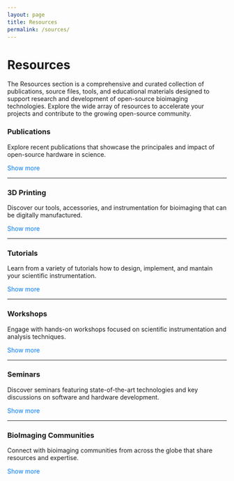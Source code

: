 ```yaml
---
layout: page
title: Resources
permalink: /sources/
---
```


<script src="https://code.jquery.com/jquery-3.6.0.min.js" integrity="sha256-/xUj+3OJU5yExlq6GSYGSHk7tPXikynS7ogEvDej/m4=" crossorigin="anonymous"></script>
<script>
  // Fallback to vanilla JS if jQuery fails to load
  function initializeToggle() {
    const toggleElements = document.querySelectorAll('.toggle-text');
    
    toggleElements.forEach(function(element) {
      element.addEventListener('click', function() {
        const content = this.nextElementSibling;
        
        if (content && content.classList.contains('content')) {
          // Toggle visibility
          if (content.style.display === 'none' || content.style.display === '') {
            content.style.display = 'block';
            this.textContent = 'Show less';
            
            // Load iframes when content becomes visible
            const iframes = content.querySelectorAll('iframe[data-src]');
            iframes.forEach(function(iframe) {
              iframe.src = iframe.getAttribute('data-src');
              iframe.removeAttribute('data-src');
            });
          } else {
            content.style.display = 'none';
            this.textContent = 'Show more';
          }
        }
      });
    });
  }

  // Try jQuery first, fallback to vanilla JS
  if (typeof jQuery !== 'undefined') {
    $(document).ready(function() {
      $('.toggle-text').click(function() {
        var content = $(this).next('.content');
        content.slideToggle();

        if ($(this).text() === 'Show more') {
          $(this).text('Show less');
          
          // Load iframes when content becomes visible
          content.find('iframe[data-src]').each(function() {
            $(this).attr('src', $(this).attr('data-src'));
            $(this).removeAttr('data-src');
          });
        } else {
          $(this).text('Show more');
        }
      });
    });
  } else {
    // Fallback if jQuery doesn't load
    document.addEventListener('DOMContentLoaded', initializeToggle);
  }
</script>

<style>
  .toggle-text {
    cursor: pointer;
    color: #007BFF; /* Default color */
    transition: color 0.3s ease; /* Smooth transition for color change */
  }

  .toggle-text:hover {
    color: #FF5733; /* Color when hovered */
  }
</style>

# **Resources**
The Resources section is a comprehensive and curated collection of publications, source files, tools, and educational materials designed to support research and development of open-source bioimaging technologies. Explore the wide array of resources to accelerate your projects and contribute to the growing open-source community.

### **Publications**
Explore recent publications that showcase the principales and impact of open-source hardware in science.
<p class="toggle-text">Show more</p>

<div class="content list" style="display: none;">
  
  <h4>2023</h4>
  <p>
    Open hardware: From DIY trend to global transformation in access to laboratory equipment. Wenzel T (2023). PLOS Biology 21(1): e3001931. (<a href="https://doi.org/10.1371/journal.pbio.3001931">Article</a>)
  </p>

  <h4>2022</h4>
  <p>
    Open Hardware in Science: The Benefits of Open Electronics. Oellermann, M., Price-Whelan, A. M., Diego, O., Seabra, R., Wenzel, T., Haley Pace Wilson, & Tanner, R. L. (2022). Integrative and Comparative Biology, Volume 62, Issue 4, October 2022, Pages 1061–1075. (<a href="https://doi.org/10.1093/icb/icac043">Article</a>)
  </p>

  <h4>2020</h4>
  <p>
    Standardisation of Practices in Open Source Hardware Bonvoisin, J., Molloy, J., Häuer, M., & Wenzel, T. (2020). Journal of Open Hardware, 4(1). (<a href="https://doi.org/10.5334/joh.22">Article</a>)
  </p>
</div>

<hr>

### **3D Printing**
Discover our tools, accessories, and instrumentation for bioimaging that can be digitally manufactured.
<p class="toggle-text">Show more</p>

<div class="content list" style="display: none;">

  <div class="content list" style="display: grid; grid-template-columns: repeat(3, 1fr); gap: 20px;">
    <!-- Printables Designs -->
    <div class="list-item" style="text-align: center;">
      <a href="https://www.printables.com/de/@WenzelLab" target="_blank">
        <img src="/images/printables-thumbnail.png" alt="Printables Designs" style="width: 100%; height: auto; max-width: 250px;">
      </a>
      <p class="list-post-title">
        <a href="https://www.printables.com/de/@WenzelLab" target="_blank">Designs on Printables</a>
      </p>
    </div>
    <!-- Thingiverse Designs -->
    <div class="list-item" style="text-align: center;">
      <a href="https://www.thingiverse.com/libre-hub/designs" target="_blank">
        <img src="/images/thingiverse-thumbnail.png" alt="Thingiverse Designs" style="width: 100%; height: auto; max-width: 250px;">
      </a>
      <p class="list-post-title">
        <a href="https://www.thingiverse.com/libre-hub/designs" target="_blank">Designs on Thingiverse</a>
      </p>
    </div>
  </div>

</div>

<hr>

### **Tutorials**
Learn from a variety of tutorials how to design, implement, and mantain your scientific instrumentation.
<p class="toggle-text">Show more</p>

<div class="content list" style="display: none;">
  <div style="display: grid; grid-template-columns: repeat(2, 1fr); gap: 20px;">

  <!-- Row 1, Column 1 - Most Recent -->
  <iframe width="100%" height="200" src="https://www.youtube.com/embed/A3Lw_8_oQJA" frameborder="0" allow="accelerometer; autoplay; clipboard-write; encrypted-media; gyroscope; picture-in-picture" allowfullscreen></iframe>

  <!-- Row 1, Column 2 -->
  <iframe width="100%" height="200" src="https://www.youtube.com/embed/cSNZmeBIRxk" frameborder="0" allow="accelerometer; autoplay; clipboard-write; encrypted-media; gyroscope; picture-in-picture" allowfullscreen></iframe>

  <!-- Row 2, Column 1 -->
  <iframe width="100%" height="200" src="https://www.youtube.com/embed/HJIJut-Y3NQ" frameborder="0" allow="accelerometer; autoplay; clipboard-write; encrypted-media; gyroscope; picture-in-picture" allowfullscreen></iframe>

  <!-- Row 2, Column 2 -->
  <iframe width="100%" height="200" src="https://www.youtube.com/embed/vpHu86Fw6s4" frameborder="0" allow="accelerometer; autoplay; clipboard-write; encrypted-media; gyroscope; picture-in-picture" allowfullscreen></iframe>

  <!-- Row 3, Column 1 -->
  <iframe width="100%" height="200" src="https://www.youtube.com/embed/rvYHb9Ei2II" frameborder="0" allow="accelerometer; autoplay; clipboard-write; encrypted-media; gyroscope; picture-in-picture" allowfullscreen></iframe>

  <!-- Row 3, Column 2 -->
  <iframe width="100%" height="200" src="https://www.youtube.com/embed/RI_kraPcHuA" frameborder="0" allow="accelerometer; autoplay; clipboard-write; encrypted-media; gyroscope; picture-in-picture" allowfullscreen></iframe>

  <!-- Row 4, Column 1 -->
  <iframe width="100%" height="200" src="https://www.youtube.com/embed/WCRBXNT_IMo" frameborder="0" allow="accelerometer; autoplay; clipboard-write; encrypted-media; gyroscope; picture-in-picture" allowfullscreen></iframe>

  <!-- Row 4, Column 2 -->
  <iframe width="100%" height="200" src="https://www.youtube.com/embed/9ROkLSZw4yw" frameborder="0" allow="accelerometer; autoplay; clipboard-write; encrypted-media; gyroscope; picture-in-picture" allowfullscreen></iframe>

  <!-- Row 5, Column 1 -->  
  <iframe width="100%" height="200" src="https://www.youtube.com/embed/y5xszBXhCEc" frameborder="0" allow="accelerometer; autoplay; clipboard-write; encrypted-media; gyroscope; picture-in-picture" allowfullscreen></iframe>

  <!-- Row 5, Column 2 -->
  <iframe width="100%" height="200" src="https://www.youtube.com/embed/jGoFX0BDh_I" frameborder="0" allow="accelerometer; autoplay; clipboard-write; encrypted-media; gyroscope; picture-in-picture" allowfullscreen></iframe>

  <!-- Row 6, Column 1 -->  
  <iframe width="100%" height="200" src="https://www.youtube.com/embed/nc4b_7pL66U" frameborder="0" allow="accelerometer; autoplay; clipboard-write; encrypted-media; gyroscope; picture-in-picture" allowfullscreen></iframe>

  <!-- Row 6, Column 2 -->  
  <iframe width="100%" height="200" src="https://www.youtube.com/embed/0zF3DSOCBSA" frameborder="0" allow="accelerometer; autoplay; clipboard-write; encrypted-media; gyroscope; picture-in-picture" allowfullscreen></iframe>

  <!-- Row 7, Column 1 -->
  <iframe width="100%" height="200" src="https://www.youtube.com/embed/22zVn0-YkIY" frameborder="0" allow="accelerometer; autoplay; clipboard-write; encrypted-media; gyroscope; picture-in-picture" allowfullscreen></iframe>

  <!-- Row 7, Column 2 -->
  <iframe width="100%" height="200" src="https://www.youtube.com/embed/Hgo2NIhxlEY" frameborder="0" allow="accelerometer; autoplay; clipboard-write; encrypted-media; gyroscope; picture-in-picture" allowfullscreen></iframe>

  <!-- Row 8, Column 1 -->
  <iframe width="100%" height="200" src="https://www.youtube.com/embed/fFFRetXSQK0" frameborder="0" allow="accelerometer; autoplay; clipboard-write; encrypted-media; gyroscope; picture-in-picture" allowfullscreen></iframe>

  </div>
</div>

<hr>

### **Workshops**
Engage with hands-on workshops focused on scientific instrumentation and analysis techniques.
<p class="toggle-text">Show more</p>

<div class="content list" style="display: none;">
  <div class="content list" style="display: grid; grid-template-columns: repeat(3, 1fr); gap: 20px;">
    {% for post in site.posts %}
      {% if post.categories contains 'workshop' %}
      <div class="list-item" style="text-align: center;">
        <a href="{{ post.docu }}" target="_blank">
          <!-- Assuming each post has an image thumbnail -->
          <img src="/{% if post.header-img %}{{ post.header-img }}{% else %}{{ site.header-img }}{% endif %}" alt="{{ post.title }}" alt="{{ post.title }}" style="width: 100%; height: auto; max-width: 250px;">
        </a>
        <p class="list-post-title">
          <a href="{{ post.docu }}" target="_blank">{{ post.title }}</a><br>
          <small>{{ post.date | date: "%m/%d/%y" }}</small>
        </p>
      </div>
      {% endif %}
    {% endfor %}
  </div>
</div>

<hr>

### **Seminars**
Discover seminars featuring state-of-the-art technologies and key discussions on software and hardware development.
<p class="toggle-text">Show more</p>

<div class="content list" style="display: none;">
  <div class="content list" style="display: grid; grid-template-columns: repeat(3, 1fr); gap: 20px;">
    {% for post in site.posts %}
      {% if post.categories contains 'seminar' %}
      <div class="list-item" style="text-align: center;">
        <a href="{{ post.video }}" target="_blank">
          <!-- Assuming each post has an image thumbnail -->
          <img src="/{% if post.header-img %}{{ post.header-img }}{% else %}{{ site.header-img }}{% endif %}" alt="{{ post.title }}" style="width: 100%; height: auto; max-width: 250px;">
        </a>
        <p class="list-post-title">
          <a href="{{ post.video }}" target="_blank">{{ post.title }}</a><br>
          <small>{{ post.date | date: "%m/%d/%y" }}</small>
        </p>
      </div>
      {% endif %}
    {% endfor %}
  </div>
</div>

<hr>

### **BioImaging Communities**
Connect with bioimaging communities from across the globe that share resources and expertise.
<p class="toggle-text">Show more</p>

<div class="content list" style="display: none;">
  
  <p>
    Global BioImaging Network (<a href="https://globalbioimaging.org/">Website</a>)
  </p>

  <p>
   BioImaging North America (<a href="https://www.bioimagingnorthamerica.org/">Website</a>)
  </p>

  <p>
   Latin America BioImaging (<a href="https://labi.lat/">Website</a>)
  </p>

  <p>
   African BioImaging Consortium (<a href="https://www.africanbioimaging.org/">Website</a>)
  </p>

  <p>
   Focal Plane Network (<a href="https://focalplane.biologists.com/">Website</a>)
  </p>

  <p>
   Scientific Community Image Forum (<a href="https://forum.image.sc/">Website</a>)
  </p>

</div>


<!--  
### **Other resources**
[GitBuilding for Beginners](https://librehub.github.io/gitbuilding-for-beginners/) - User guide to implement and deploy a GitBuilding website.
-->